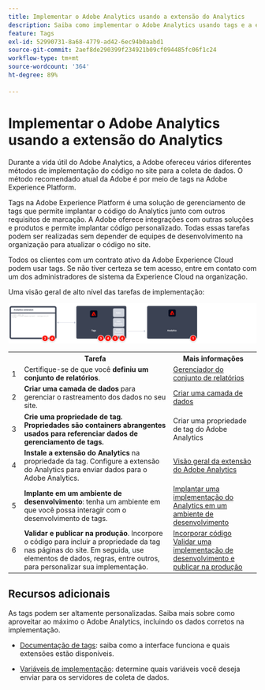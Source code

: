 ```yaml
---
title: Implementar o Adobe Analytics usando a extensão do Analytics
description: Saiba como implementar o Adobe Analytics usando tags e a extensão do Analytics
feature: Tags
exl-id: 52990731-8a68-4779-ad42-6ec94b0aabd1
source-git-commit: 2aef8de290399f234921b09cf094485fc06f1c24
workflow-type: tm+mt
source-wordcount: '364'
ht-degree: 89%

---
```


# Implementar o Adobe Analytics usando a extensão do Analytics

Durante a vida útil do Adobe Analytics, a Adobe ofereceu vários diferentes métodos de implementação do código no site para a coleta de dados. O método recomendado atual da Adobe é por meio de tags na Adobe Experience Platform.

Tags na Adobe Experience Platform é uma solução de gerenciamento de tags que permite implantar o código do Analytics junto com outros requisitos de marcação. A Adobe oferece integrações com outras soluções e produtos e permite implantar código personalizado. Todas essas tarefas podem ser realizadas sem depender de equipes de desenvolvimento na organização para atualizar o código no site.

Todos os clientes com um contrato ativo da Adobe Experience Cloud podem usar tags. Se não tiver certeza se tem acesso, entre em contato com um dos administradores de sistema da Experience Cloud na organização.

Uma visão geral de alto nível das tarefas de implementação:



![Como implementar o Adobe Analytics usando o fluxo de trabalho da extensão do Analytics, conforme descrito nesta seção.](../assets/analytics-extension-annotated.png)

<table style="width:100%">

<tr>
<th style="width:5%"></th><th style="width:60%"><b>Tarefa</b></th><th style="width:35%"><b>Mais informações</b></th>
</tr>

<tr>
<td> 1</td>
<td>Certifique-se de que você <b>definiu um conjunto de relatórios</b>.</td>
<td><a href="../../admin/admin/c-manage-report-suites/report-suites-admin.md">Gerenciador do conjunto de relatórios</a></td>
</tr>

<tr>
<td>2</td>
<td><b>Criar uma camada de dados</b> para gerenciar o rastreamento dos dados no seu site.</td>
<td>
<a href="../prepare/data-layer.md">Criar uma camada de dados</a>
</td>
</tr>

<tr>
<td>3</td>
<td><b><b>Crie uma propriedade de tag</b>. Propriedades são containers abrangentes usados para referenciar dados de gerenciamento de tags.</td>
<td><a ref="../launch/create-analytics-property.md">Criar uma propriedade de tag do Adobe Analytics</a></td>
</tr>

<tr>
<td>4</td><td><b>Instale a extensão do Analytics</b> na propriedade da tag. Configure a extensão do Analytics para enviar dados para o Adobe Analytics.</td>
<td><a href="https://experienceleague.adobe.com/docs/experience-platform/tags/extensions/client/analytics/overview.html?lang=br">Visão geral da extensão do Adobe Analytics</a></td>
</tr>

<tr>
<td>5</td>
<td><b>Implante em um ambiente de desenvolvimento</b>: tenha um ambiente em que você possa interagir com o desenvolvimento de tags.</td>
<td><a href="./deploy-dev.md">Implantar uma implementação do Analytics em um ambiente de desenvolvimento</td>
</tr>

<tr>
<td>6</td> 
<td><b>Validar e publicar na produção</b>. Incorpore o código para incluir a propriedade da tag nas páginas do site. Em seguida, use elementos de dados, regras, entre outros, para personalizar sua implementação.</td>
<td><a href="https://experienceleague.adobe.com/docs/experience-platform/tags/publish/environments/environments.html?lang=en#embed-code">Incorporar código</a><br/><a href="./validate-publish-prod.md">Validar uma implementação de desenvolvimento e publicar na produção</a></td>
</tr>

</table>

## Recursos adicionais

As tags podem ser altamente personalizadas. Saiba mais sobre como aproveitar ao máximo o Adobe Analytics, incluindo os dados corretos na implementação.

- [Documentação de tags](https://experienceleague.adobe.com/docs/experience-platform/tags/home.html?lang=pt-BR#): saiba como a interface funciona e quais extensões estão disponíveis.

- [Variáveis de implementação](../vars/overview.md): determine quais variáveis você deseja enviar para os servidores de coleta de dados.
